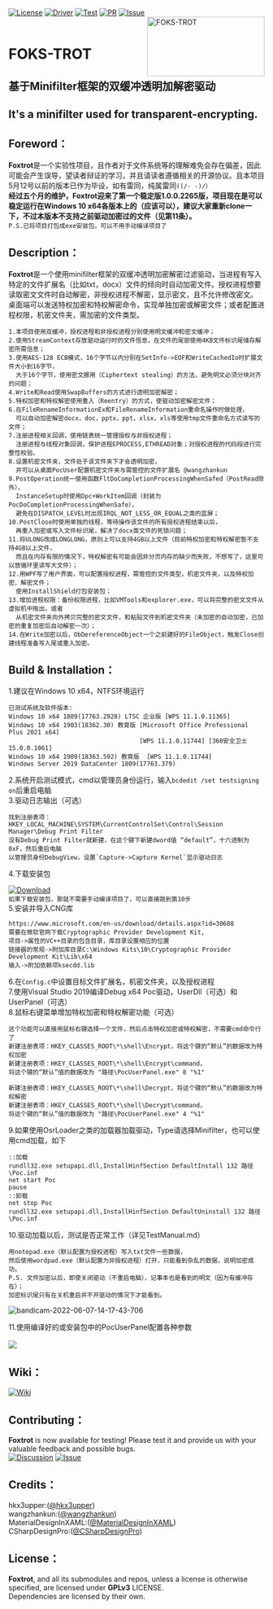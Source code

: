 [![License](https://img.shields.io/badge/License-GPLv3-blue.svg "License")](https://www.gnu.org/licenses/gpl-3.0 "License")
[![Driver](https://img.shields.io/badge/Driver-passing-green.svg "Driver")](https://github.com/hkx3upper "Driver")
[![Test](https://img.shields.io/badge/Test-passing-green.svg "Test")](https://github.com/hkx3upper "Test")
[![PR](https://img.shields.io/badge/PR-welcome-blue.svg "PR")](https://github.com/hkx3upper/FOKS-TROT/pulls "PR")
[![Issue](https://img.shields.io/badge/Issue-welcome-blue.svg "Issue")](https://github.com/hkx3upper/FOKS-TROT/issues "Issue")  
<a href="https://github.com/hkx3upper/FOKS-TROT"><img align="right" width="231" height="117" src="https://user-images.githubusercontent.com/41336794/172169698-65afd346-38c4-4fd6-861b-20940a6ee493.jpg" alt="FOKS-TROT"></a></br>
# FOKS-TROT  
## 基于Minifilter框架的双缓冲透明加解密驱动  
## It's a minifilter used for transparent-encrypting.  

## Foreword：
**Foxtrot**是一个实验性项目，且作者对于文件系统等的理解难免会存在偏差，因此可能会产生误导，望读者辩证的学习，并且请读者遵循相关的开源协议。且本项目5月12号以前的版本已作为毕设，如有雷同，纯属雷同`((/- -)/）`  
**经过五个月的维护，**Foxtrot**迎来了第一个稳定版1.0.0.2265版，项目现在是可以稳定运行在Windows 10 x64各版本上的（应该可以），建议大家重新clone一下，不过本版本不支持之前驱动加密过的文件（见第11条）。**  
`P.S.已将项目打包成exe安装包，可以不用手动编译项目了`
## Description：
**Foxtrot**是一个使用minifilter框架的双缓冲透明加密解密过滤驱动，当进程有写入特定的文件扩展名（比如txt，docx）文件的倾向时自动加密文件。授权进程想要读取密文文件时自动解密，非授权进程不解密，显示密文，且不允许修改密文。
桌面端可以发送特权加密和特权解密命令，实现单独加密或解密文件；或者配置进程权限，机密文件夹，需加密的文件类型。  
```
1.本项目使用双缓冲，授权进程和非授权进程分别使用明文缓冲和密文缓冲；  
2.使用StreamContext存放驱动运行时的文件信息，在文件的尾部使用4KB文件标识尾储存解密所需信息；  
3.使用AES-128 ECB模式，16个字节以内分别在SetInfo->EOF和WriteCachedIo时扩展文件大小到16字节，
  大于16个字节，使用密文挪用（Ciphertext stealing）的方法，避免明文必须分块对齐的问题；  
4.Write和Read使用SwapBuffers的方式进行透明加密解密；  
5.特权加密和特权解密使用重入（Reentry）的方式，使驱动加密解密文件；  
6.在FileRenameInformationEx和FileRenameInformation重命名操作时做处理，
  可以自动加密解密docx，doc，pptx，ppt，xlsx，xls等使用tmp文件重命名方式读写的文件；  
7.注册进程相关回调，使用链表统一管理授权与非授权进程；
  注册进程与线程对象回调，保护进程EPROCESS,ETHREAD对象；对授权进程的代码段进行完整性校验。  
8.设置机密文件夹，文件处于该文件夹下才会透明加密，
  并可以从桌面PocUser配置机密文件夹与需管控的文件扩展名 @wangzhankun  
9.PostOperation统一使用函数FltDoCompletionProcessingWhenSafed（PostRead除外），
  InstanceSetup时使用Dpc+WorkItem回调（封装为PocDoCompletionProcessingWhenSafe），
  避免在DISPATCH_LEVEL时出现IRQL_NOT_LESS_OR_EQUAL之类的蓝屏；  
10.PostClose时使用单独的线程，等待操作该文件的所有授权进程结束以后，
  再重入加密或写入文件标识尾，解决了docx类文件的死锁问题；  
11.将ULONG改成LONGLONG，原则上可以支持4GB以上文件（目前特权加密和特权解密暂不支持4GB以上文件，  
  而且在内存有限的情况下，特权解密有可能会因非分页内存的缺少而失败，不想写了，这里可以放循环里读写大文件）； 
12.用WPF写了用户界面，可以配置授权进程，需管控的文件类型，机密文件夹，以及特权加密、解密文件；  
  使用InstallShield打包安装包；  
13.增加进程权限：备份权限进程，比如VMTools和explorer.exe，可以将完整的密文文件从虚拟机中拖出，或者  
  从机密文件夹向外拷贝完整的密文文件，和粘贴文件到机密文件夹（未加密的自动加密，已加密的重复加密后自动解密一次）；    
14.在Write加密以后，ObDereferenceObject一个之前建好的FileObject，触发Close创建线程准备写入尾或重入加密。  
```
## Build & Installation：
1.建议在Windows 10 x64，NTFS环境运行  
```
已测试系统及软件版本:  
Windows 10 x64 1809(17763.2928) LTSC 企业版 [WPS 11.1.0.11365]  
Windows 10 x64 1903(18362.30) 教育版 [Microsoft Office Professional Plus 2021 x64] 
                                    [WPS 11.1.0.11744] [360安全卫士 15.0.0.1061]
Windows 10 x64 1909(18363.592) 教育版  [WPS 11.1.0.11744]  
Windows Server 2019 DataCenter 1809(17763.379)  
```
2.系统开启测试模式，cmd以管理员身份运行，输入`bcdedit /set testsigning on`后重启电脑  
3.驱动日志输出（可选）  
```
找到注册表项：HKEY_LOCAL_MACHINE\SYSTEM\CurrentControlSet\Control\Session Manager\Debug Print Filter  
没有Debug Print Filter就新建，在这个键下新建dword值 “default”，十六进制为0xF，然后重启电脑  
以管理员身份DebugView，设置`Capture->Capture Kernel`显示驱动日志  
```
4.下载安装包  
  
[![Download](https://img.shields.io/badge/Download-5.09MB-green.svg "Download")](https://github.com/hkx3upper/FOKS-TROT/releases/ "Download")  
`如果下载安装包，那就不需要手动编译项目了，可以直接跳到第10步`  
5.安装并导入CNG库  
```
https://www.microsoft.com/en-us/download/details.aspx?id=30688  
需要在微软官网下载Cryptographic Provider Development Kit,  
项目->属性的VC++目录的包含目录，库目录设置相应的位置  
链接器的常规->附加库目录C:\Windows Kits\10\Cryptographic Provider Development Kit\Lib\x64  
输入->附加依赖项ksecdd.lib
```
6.在`Config.c`中设置目标文件扩展名，机密文件夹，以及授权进程  
7.使用Visual Studio 2019编译Debug x64 Poc驱动，UserDll（可选）和UserPanel（可选）  
8.鼠标右键菜单增加特权加密和特权解密功能（可选）  
```
这个功能可以直接用鼠标右键选择一个文件，然后点击特权加密或特权解密，不需要cmd命令行了
新建注册表项：HKEY_CLASSES_ROOT\*\shell\Encrypt，将这个键的“默认”的数据改为特权加密
新建注册表项：HKEY_CLASSES_ROOT\*\shell\Encrypt\command，
将这个键的“默认”值的数据改为 "路径\PocUserPanel.exe" 8 "%1"

新建注册表项：HKEY_CLASSES_ROOT\*\shell\Decrypt，将这个键的“默认”的数据改为特权解密
新建注册表项：HKEY_CLASSES_ROOT\*\shell\Decrypt\command，
将这个键的“默认”值的数据改为 "路径\PocUserPanel.exe" 4 "%1"
``` 
9.如果使用OsrLoader之类的加载器加载驱动，Type请选择Minifilter，也可以使用cmd加载，如下  
```
::加载
rundll32.exe setupapi.dll,InstallHinfSection DefaultInstall 132 路径\Poc.inf
net start Poc
pause
::卸载
net stop Poc
rundll32.exe setupapi.dll,InstallHinfSection DefaultUninstall 132 路径\Poc.inf
```
10.驱动加载以后，测试是否正常工作（详见TestManual.md）  
```
用notepad.exe（默认配置为授权进程）写入txt文件一些数据，
然后使用wordpad.exe（默认配置为非授权进程）打开，只能看到杂乱的数据，说明加密成功。  
P.S. 文件加密以后，即使关闭驱动（不重启电脑），记事本也是看到的明文（因为有缓冲存在）；
加密标识尾只有在关机重启并不开驱动的情况下才能看到。  
```
![bandicam-2022-06-07-14-17-43-706](https://user-images.githubusercontent.com/41336794/172311235-59075006-aa5e-42f1-a6c4-c976785e6f5a.gif)  
  
11.使用编译好的或安装包中的PocUserPanel配置各种参数  
</br><img src="https://user-images.githubusercontent.com/41336794/173342125-2198e70f-8590-4002-ab7f-5dc5ef899720.JPG"></a></br>  
## Wiki：
[![Wiki](https://img.shields.io/badge/Wiki-writing-blue.svg "Wiki")](../../wiki "Wiki")
## Contributing：
**Foxtrot** is now available for testing! Please test it and provide us with your valuable feedback and possible bugs.  
[![Discussion](https://img.shields.io/badge/Discussion-welcome-blue.svg "Discussion")](https://github.com/hkx3upper/FOKS-TROT/discussions/30 "Discussion")
[![Issue](https://img.shields.io/badge/Issue-welcome-blue.svg "Issue")](https://github.com/hkx3upper/FOKS-TROT/issues "Issue")
## Credits：
hkx3upper:(<a href="https://github.com/hkx3upper">@hkx3upper</a>)  
wangzhankun:(<a href="https://github.com/wangzhankun">@wangzhankun</a>)  
MaterialDesignInXAML:(<a href="https://github.com/MaterialDesignInXAML">@MaterialDesignInXAML</a>)  
CSharpDesignPro:(<a href="https://github.com/CSharpDesignPro/WPF---MVVM-Based-Modern-Dashboard">@CSharpDesignPro</a>)  
## License：
**Foxtrot**, and all its submodules and repos, unless a license is otherwise specified, are licensed under **GPLv3** LICENSE.  
Dependencies are licensed by their own.  
